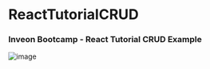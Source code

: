 # ReactTutorialCRUD

### Inveon Bootcamp - React Tutorial CRUD Example

![image](https://github.com/durmazoguzhan/ReactTutorialCRUD/assets/81313884/22da9b18-1a69-4ffd-ab80-63e6bd2be38b)
